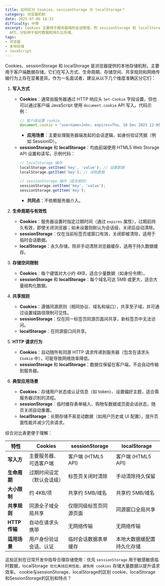 ```yaml
---
title: 如何区分 Cookies、sessionStorage 与 localStorage？
category: 浏览器机制
date: 2025-07-06 18:33
difficulty: 中等
excerpt: Cookies 主要用于服务器端的会话管理，而 sessionStorage 和 localStorage 属于 HTML5 Web Storage
  API，分别用于临时数据和持久化存储。
tags:
- 浏览器
- 本地存储
- JavaScript
---
```

Cookies、sessionStorage 和 localStorage 是浏览器提供的本地存储机制，主要用于客户端数据存储，它们在写入方式、生命周期、存储空间、共享规则和网络传输行为上存在显著差异。作为一名面试者，建议从以下几个维度准确区分它们：  

1. **写入方式**  
   - **Cookies**：通常由服务器通过 HTTP 响应头 `Set-Cookie` 字段设置，但也可以通过客户端 JavaScript 使用 `document.cookie` API 写入。代码示例：  
     ```javascript
     // 客户端设置 cookie
     document.cookie = "username=John; expires=Thu, 18 Dec 2025 12:00:00 UTC; path=/";
     ```  
     - **应用场景**：主要处理服务器端发起的会话逻辑，如身份验证凭据（例如 SessionID）。
   - **sessionStorage** 和 **localStorage**：均由前端使用 HTML5 Web Storage API 设置和读写。示例代码：  
     ```javascript
     // localStorage 操作
     localStorage.setItem('key', 'value'); // 设置数据
     localStorage.getItem('key'); // 读取数据

     // sessionStorage 操作（语法相同）
     sessionStorage.setItem('key', 'value');
     sessionStorage.getItem('key');
     ```
     - **共同点**：不依赖服务器介入。

2. **生命周期与有效性**  
   - **Cookies**：服务器设置时指定过期时间（通过 `expires` 属性），过期前持久有效，即使关闭浏览器；如未设置则默认为会话级，关闭后自动清除。  
   - **sessionStorage**：仅在当前标签页或窗口有效，关闭即被清除，适用于临时会话数据。  
   - **localStorage**：永久存储，除非手动清除浏览器缓存，适用于持久数据缓存。

3. **存储空间限制**  
   - **Cookies**：每个键值对大小约 4KB，适合少量数据（如身份令牌）。  
   - **sessionStorage** 和 **localStorage**：每个域名可达 5MB 或更大，适合大量结构化数据。

4. **共享规则**  
   - **Cookies**：遵循同源原则（相同协议、域名和端口），共享至子域，并可通过设置域路径限制可见性。  
   - **sessionStorage**：仅在同一标签页同源页面间共享，新标签页中无法访问。  
   - **localStorage**：在同源窗口间共享。

5. **HTTP 请求行为**  
   - **Cookies**：自动随所有同源 HTTP 请求传递到服务器（包含在请求头 `Cookie` 中），可能导致网络效率降低。  
   - **sessionStorage** 和 **localStorage**：数据仅保留在客户端，不会自动传输到服务器。

6. **典型应用场景**  
   - **Cookies**：存储用户状态或认证信息（如 token）、设置偏好主题，适合需服务器识别的流程。  
   - **sessionStorage**：临时缓存表单输入、购物车数据或页面会话状态，随页关闭自动重置。  
   - **localStorage**：长期存储不易变动数据（如用户历史或 UI 配置），提升页面性能并减少冗余请求。  

综合对比表更便于理解：  

| 特性          | Cookies                       | sessionStorage                 | localStorage                   |
|---------------|-------------------------------|--------------------------------|--------------------------------|
| **写入方**     | 主要服务器、可选客户端      | 客户端 (HTML5 API)            | 客户端 (HTML5 API)            |
| **生命周期**   | 过期时间设定（默认会话级） | 标签页关闭时清除              | 手动清除持久保留              |
| **大小限制**   | 约 4KB/项                    | 共享约 5MB/域名              | 共享约 5MB/域名              |
| **共享规则**   | 同源全子域全局共享          | 仅限同级标签页同源页面        | 同源窗口全局共享              |
| **HTTP传输**   | 自动在请求头携带            | 无网络传输                    | 无网络传输                    |
| **适用场景**   | 用户身份验证会话、认证    | 临时会话数据表单缓存         | 本地大数据缓配置持久化存储 |

这些区别在日常开发中指导合理存储使用：优先 `sessionStorage` 用于敏感敏感临时数据，localStorage` 优化离线应用性能，避免用 cookies` 存储大量数据以提升请求效率。 cookie与sessionStorage、localStorage的区别 cookie、localStorage 和SessionStorage的区别和特点？
